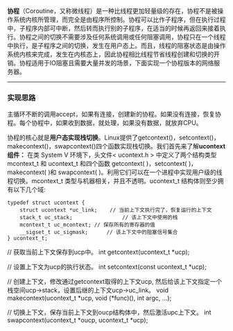 **协程**（Coroutine，又称微线程）是一种比线程更加轻量级的存在，协程不是被操作系统内核所管理，而完全是由程序所控制。协程可以比作子程序，但在执行过程中，子程序内部可中断，然后转而执行别的子程序，在适当的时候再返回来接着执行。协程之间的切换不需要涉及任何系统调用或任何阻塞调用，协程只在一个线程中执行，是子程序之间的切换，发生在用户态上。而且，线程的阻塞状态是由操作系统内核来完成，发生在内核态上，因此协程相比线程节省线程创建和切换的开销。协程适用于IO阻塞且需要大量并发的场景，下面实现一个协程版本的网络服务器。
*****
### 实现思路
主循环不断的调用accept，如果有连接，创建新的协程。如果没有连接，恢复协程。每个协程中，如果收到数据，就处理，如果没有数据，就放弃CPU。

协程的核心就是**用户态实现栈切换**。Linux提供了getcontext()，setcontext()，makecontext()，swapcontext()四个函数实现栈切换。我们首先来了解**ucontext组件：**
    在类 System V 环境下，头文件< ucontext.h > 中定义了两个结构类型 mcontext_t 和 ucontext_t 和四个函数 getcontext( )，setcontext( )，makecontext( )和 swapcontext( )。利用它们可以在一个进程中实现用户级的线程切换。mcontext_t 类型与机器相关，并且不透明。ucontext_t 结构体则至少拥有以下几个域: 

```
typedef struct ucontext {
    struct ucontext *uc_link;    // 当前上下文执行完了，恢复运行的上下文
    stack_t uc_stack;                // 该上下文中使用的栈
    mcontext_t uc_mcontext; // 保存所有的寄存器的值
    __sigset_t uc_sigmask;      // 该上下文中的阻塞信号集合
} ucontext_t;
```

// 获取当前上下文保存到ucp中。
int getcontext(ucontext_t *ucp);  

// 设置上下文为ucp的执行状态。
int setcontext(const ucontext_t *ucp); 
 
 // 创建上下文，修改通过getcontext取得的上下文ucp, 然后给该上下文指定一个栈空间ucp->stack，设置后继的上下文ucp->uc_link。
void makecontext(ucontext_t *ucp, void (*func)(), int argc, ...);

// 切换上下文，保存当前上下文到oucp结构体中，然后激活upc上下文。
int swapcontext(ucontext_t *oucp, ucontext_t *ucp); 
